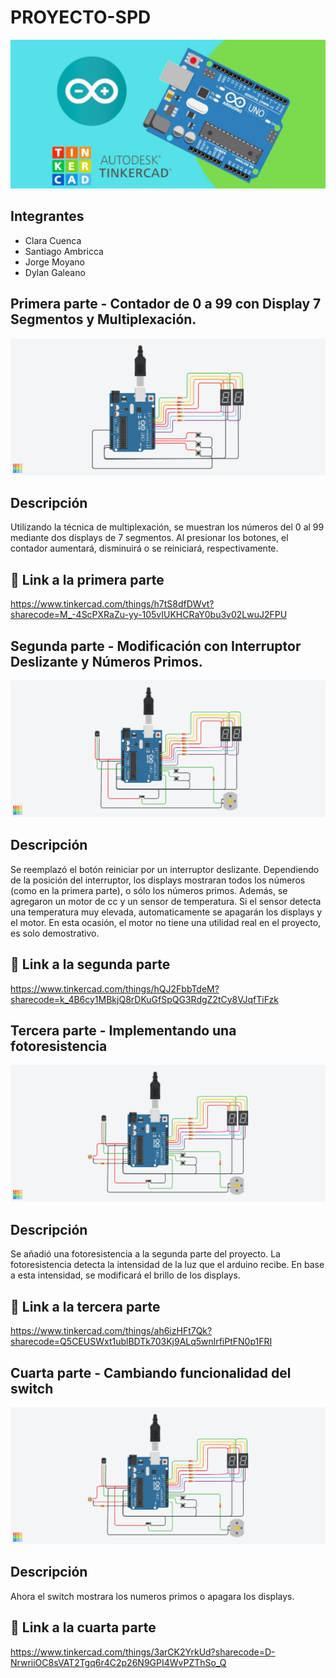 # PROYECTO-SPD
![Tinkercad](./img/ArduinoTinkercad.png)

## Integrantes 
- Clara Cuenca
- Santiago Ambricca
- Jorge Moyano
- Dylan Galeano

## Primera parte - Contador de 0 a 99 con Display 7 Segmentos y Multiplexación.
![Tinkercad](./img/Primeraparte.png)
## Descripción
Utilizando la técnica de multiplexación, se muestran los números del 0 al 99 mediante dos displays de 7 segmentos. Al presionar los botones, el contador aumentará, disminuirá o se reiniciará, respectivamente.

## :robot: Link a la primera parte
https://www.tinkercad.com/things/h7tS8dfDWvt?sharecode=M_-4ScPXRaZu-yy-105vIUKHCRaY0bu3v02LwuJ2FPU

## Segunda parte - Modificación con Interruptor Deslizante y Números Primos.
![Tinkercad](./img/Segundaparte.png)
## Descripción
Se reemplazó el botón reiniciar por un interruptor deslizante. Dependiendo de la posición del interruptor, los displays mostraran todos los números (como en la primera parte), o sólo los números primos.
Además, se agregaron un motor de cc y un sensor de temperatura. Si el sensor detecta una temperatura muy elevada, automaticamente se apagarán los displays y el motor. 
En esta ocasión, el motor no tiene una utilidad real en el proyecto, es solo demostrativo.

## :robot: Link a la segunda parte
https://www.tinkercad.com/things/hQJ2FbbTdeM?sharecode=k_4B6cy1MBkjQ8rDKuGfSpQG3RdgZ2tCy8VJqfTiFzk

## Tercera parte - Implementando una fotoresistencia
![Tinkercad](./img/TerceraParte.png)

## Descripción
Se añadió una fotoresistencia a la segunda parte del proyecto.
La fotoresistencia detecta la intensidad de la luz que el arduino recibe. En base a esta intensidad, se modificará el brillo de los displays.

## :robot: Link a la tercera parte
https://www.tinkercad.com/things/ah6izHFt7Qk?sharecode=Q5CEUSWxt1ublBDTk703Kj9ALq5wnlrfiPtFN0p1FRI

## Cuarta parte - Cambiando funcionalidad del switch
![Tinkercad](./img/CuartaParte.png)

## Descripción
Ahora el switch mostrara los numeros primos o apagara los displays.

## :robot: Link a la cuarta parte
https://www.tinkercad.com/things/3arCK2YrkUd?sharecode=D-NrwriiOC8sVAT2Tgq6r4C2p26N9GPI4WvPZThSo_Q
